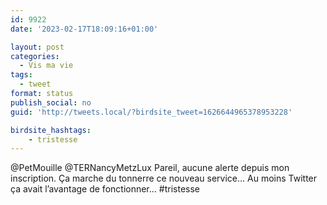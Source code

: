```yaml
---
id: 9922
date: '2023-02-17T18:09:16+01:00'

layout: post
categories:
  - Vis ma vie
tags:
  - tweet
format: status
publish_social: no
guid: 'http://tweets.local/?birdsite_tweet=1626644965378953228'

birdsite_hashtags:
    - tristesse
---
```


@PetMouille @TERNancyMetzLux Pareil, aucune alerte depuis mon inscription. Ça marche du tonnerre ce nouveau service… Au moins Twitter ça avait l’avantage de fonctionner… #tristesse